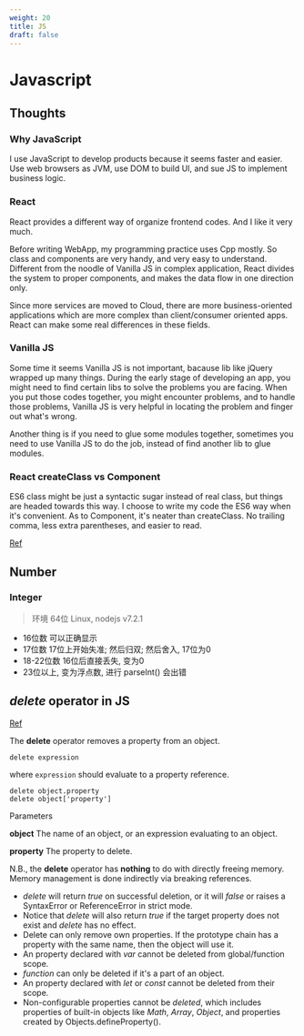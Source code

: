 ```yaml
---
weight: 20
title: JS
draft: false
---
```


# Javascript


## Thoughts

### Why JavaScript

I use JavaScript to develop products because it seems faster and easier.
Use web browsers as JVM, use DOM to build UI, and sue JS to implement business logic.

### React

React provides a different way of organize frontend codes. And I like it very much.

Before writing WebApp, my programming practice uses Cpp mostly.
So class and components are very handy, and very easy to understand.
Different from the noodle of Vanilla JS in complex application,
React divides the system to proper components, and makes the data flow in one direction only.

Since more services are moved to Cloud, there are more business-oriented applications
which are more complex than client/consumer oriented apps.
React can make some real differences in these fields.

### Vanilla JS
Some time it seems Vanilla JS is not important, bacause lib like jQuery wrapped up many things.
During the early stage of developing an app, you might need to find certain libs to solve the problems you are facing.
When you put those codes together, you might encounter problems, and to handle those problems, Vanilla JS is very helpful in locating the problem and finger out what's wrong.

Another thing is if you need to glue some modules together, sometimes you need to use Vanilla JS to do the job, instead of find another lib to glue modules.

### React createClass vs Component
ES6 class might be just a syntactic sugar instead of real class, but things are headed towards this way.
I choose to write my code the ES6 way when it's convenient.
As to Component, it's neater than createClass.
No trailing comma, less extra parentheses, and easier to read.

[Ref](https://reactjsnews.com/composing-components "React.Component vs React.createClass")


## Number

### Integer
> 环境 64位 Linux, nodejs v7.2.1

- 16位数 可以正确显示
- 17位数 17位上开始失准; 然后归双; 然后舍入, 17位为0
- 18-22位数 16位后直接丢失, 变为0
- 23位以上, 变为浮点数, 进行 parseInt() 会出错

## *delete* operator in JS
[Ref](https://developer.mozilla.org/en-US/docs/Web/JavaScript/Reference/Operators/delete#section_5)

The **delete** operator removes a property from an object.

```
delete expression
```

where `expression` should evaluate to a property reference.

```
delete object.property
delete object['property']
```

Parameters

**object** The name of an object, or an expression evaluating to an object.

**property** The property to delete.


N.B., the **delete** operator has **nothing** to do with directly freeing memory.
Memory management is done indirectly via breaking references.

- *delete* will return *true* on successful deletion, or it will *false* or raises a SyntaxError or ReferenceError in strict mode.
- Notice that *delete* will also return *true* if the target property does not exist and *delete* has no effect.
- Delete can only remove own properties. If the prototype chain has a property with the same name, then the object will use it.
- An property declared with *var* cannot be deleted from global/function scope.
- *function* can only be deleted if it's a part of an object.
- An property declared with *let* or *const* cannot be deleted from their scope.
- Non-configurable properties cannot be *deleted*, which includes properties of built-in objects like *Math*, *Array*, *Object*, and properties created by Objects.defineProperty().
